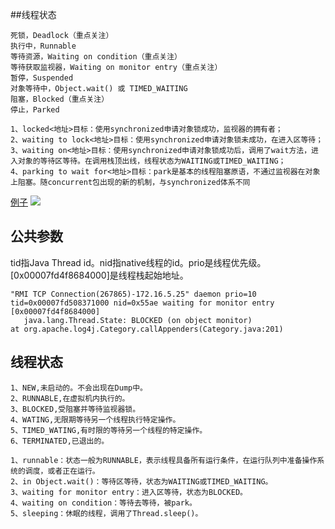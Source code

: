 ##线程状态
[](https://stackoverflow.com/questions/41300520/what-is-locked-ownable-synchronizers-in-thread-dump)
```
死锁，Deadlock（重点关注） 
执行中，Runnable   
等待资源，Waiting on condition（重点关注） 
等待获取监视器，Waiting on monitor entry（重点关注）
暂停，Suspended
对象等待中，Object.wait() 或 TIMED_WAITING
阻塞，Blocked（重点关注）  
停止，Parked
```
```
1、locked<地址>目标：使用synchronized申请对象锁成功，监视器的拥有者；
2、waiting to lock<地址>目标：使用synchronized申请对象锁未成功，在进入区等待；
3、waiting on<地址>目标：使用synchronized申请对象锁成功后，调用了wait方法，进入对象的等待区等待。在调用栈顶出线，线程状态为WAITING或TIMED_WAITING；
4、parking to wait for<地址>目标：park是基本的线程阻塞原语，不通过监视器在对象上阻塞。随concurrent包出现的新的机制，与synchronized体系不同
```
[例子](https://www.cnblogs.com/kabi/p/5073706.html)
![](https://images.cnblogs.com/cnblogs_com/zhengyun_ustc/255879/o_clipboard%20-%20%E5%89%AF%E6%9C%AC039.png)

## 公共参数
tid指Java Thread id。nid指native线程的id。prio是线程优先级。[0x00007fd4f8684000]是线程栈起始地址。
```
"RMI TCP Connection(267865)-172.16.5.25" daemon prio=10 tid=0x00007fd508371000 nid=0x55ae waiting for monitor entry [0x00007fd4f8684000]
   java.lang.Thread.State: BLOCKED (on object monitor)
at org.apache.log4j.Category.callAppenders(Category.java:201)

```
## 线程状态
```
1、NEW,未启动的。不会出现在Dump中。
2、RUNNABLE,在虚拟机内执行的。
3、BLOCKED,受阻塞并等待监视器锁。
4、WATING,无限期等待另一个线程执行特定操作。
5、TIMED_WATING,有时限的等待另一个线程的特定操作。
6、TERMINATED,已退出的。
```
```
1、runnable：状态一般为RUNNABLE，表示线程具备所有运行条件，在运行队列中准备操作系统的调度，或者正在运行。
2、in Object.wait()：等待区等待，状态为WAITING或TIMED_WAITING。
3、waiting for monitor entry：进入区等待，状态为BLOCKED。
4、waiting on condition：等待去等待，被park。
5、sleeping：休眠的线程，调用了Thread.sleep()。
```
[](https://blog.csdn.net/lmb55/article/details/79349680)
[](https://www.javatang.com/archives/2017/10/25/36441958.html#waiting_on_condition)
[](https://blog.csdn.net/liwenxia626/article/details/80791704)

